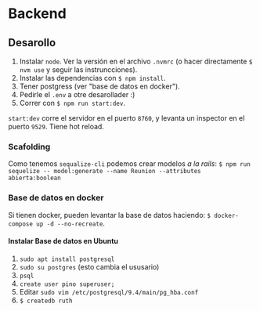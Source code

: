 # Backend

## Desarollo
1. Instalar `node`. Ver la versión en el archivo `.nvmrc` (o hacer directamente `$ nvm use` y seguir las instruncciones).
1. Instalar las dependencias con `$ npm install`.
1. Tener postgress (ver "base de datos en docker").
1. Pedirle el `.env` a otre desarollader :)
1. Correr con `$ npm run start:dev`.

`start:dev` corre el servidor en el puerto `8760`, y levanta un inspector en el puerto `9529`. Tiene hot reload.

### Scafolding
Como tenemos `sequalize-cli` podemos crear modelos _a la rails_:
`$ npm run sequelize -- model:generate --name Reunion --attributes abierta:boolean`

### Base de datos en docker
Si tienen docker, pueden levantar la base de datos haciendo: `$ docker-compose up -d --no-recreate`.

#### Instalar Base de datos en Ubuntu
1. `sudo apt install postgresql`
1. `sudo su postgres` (esto cambia el ususario)
1. `psql`
1. `create user pino superuser;`
1. Editar `sudo vim /etc/postgresql/9.4/main/pg_hba.conf`
1. `$ createdb ruth`

